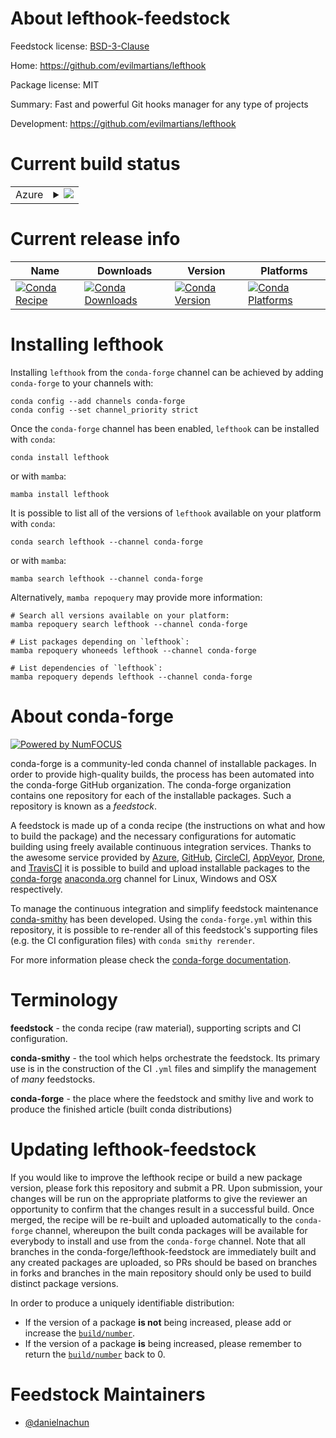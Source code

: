 About lefthook-feedstock
========================

Feedstock license: [BSD-3-Clause](https://github.com/conda-forge/lefthook-feedstock/blob/main/LICENSE.txt)

Home: https://github.com/evilmartians/lefthook

Package license: MIT

Summary: Fast and powerful Git hooks manager for any type of projects

Development: https://github.com/evilmartians/lefthook

Current build status
====================


<table>
    
  <tr>
    <td>Azure</td>
    <td>
      <details>
        <summary>
          <a href="https://dev.azure.com/conda-forge/feedstock-builds/_build/latest?definitionId=23417&branchName=main">
            <img src="https://dev.azure.com/conda-forge/feedstock-builds/_apis/build/status/lefthook-feedstock?branchName=main">
          </a>
        </summary>
        <table>
          <thead><tr><th>Variant</th><th>Status</th></tr></thead>
          <tbody><tr>
              <td>linux_64</td>
              <td>
                <a href="https://dev.azure.com/conda-forge/feedstock-builds/_build/latest?definitionId=23417&branchName=main">
                  <img src="https://dev.azure.com/conda-forge/feedstock-builds/_apis/build/status/lefthook-feedstock?branchName=main&jobName=linux&configuration=linux%20linux_64_" alt="variant">
                </a>
              </td>
            </tr><tr>
              <td>osx_64</td>
              <td>
                <a href="https://dev.azure.com/conda-forge/feedstock-builds/_build/latest?definitionId=23417&branchName=main">
                  <img src="https://dev.azure.com/conda-forge/feedstock-builds/_apis/build/status/lefthook-feedstock?branchName=main&jobName=osx&configuration=osx%20osx_64_" alt="variant">
                </a>
              </td>
            </tr><tr>
              <td>win_64</td>
              <td>
                <a href="https://dev.azure.com/conda-forge/feedstock-builds/_build/latest?definitionId=23417&branchName=main">
                  <img src="https://dev.azure.com/conda-forge/feedstock-builds/_apis/build/status/lefthook-feedstock?branchName=main&jobName=win&configuration=win%20win_64_" alt="variant">
                </a>
              </td>
            </tr>
          </tbody>
        </table>
      </details>
    </td>
  </tr>
</table>

Current release info
====================

| Name | Downloads | Version | Platforms |
| --- | --- | --- | --- |
| [![Conda Recipe](https://img.shields.io/badge/recipe-lefthook-green.svg)](https://anaconda.org/conda-forge/lefthook) | [![Conda Downloads](https://img.shields.io/conda/dn/conda-forge/lefthook.svg)](https://anaconda.org/conda-forge/lefthook) | [![Conda Version](https://img.shields.io/conda/vn/conda-forge/lefthook.svg)](https://anaconda.org/conda-forge/lefthook) | [![Conda Platforms](https://img.shields.io/conda/pn/conda-forge/lefthook.svg)](https://anaconda.org/conda-forge/lefthook) |

Installing lefthook
===================

Installing `lefthook` from the `conda-forge` channel can be achieved by adding `conda-forge` to your channels with:

```
conda config --add channels conda-forge
conda config --set channel_priority strict
```

Once the `conda-forge` channel has been enabled, `lefthook` can be installed with `conda`:

```
conda install lefthook
```

or with `mamba`:

```
mamba install lefthook
```

It is possible to list all of the versions of `lefthook` available on your platform with `conda`:

```
conda search lefthook --channel conda-forge
```

or with `mamba`:

```
mamba search lefthook --channel conda-forge
```

Alternatively, `mamba repoquery` may provide more information:

```
# Search all versions available on your platform:
mamba repoquery search lefthook --channel conda-forge

# List packages depending on `lefthook`:
mamba repoquery whoneeds lefthook --channel conda-forge

# List dependencies of `lefthook`:
mamba repoquery depends lefthook --channel conda-forge
```


About conda-forge
=================

[![Powered by
NumFOCUS](https://img.shields.io/badge/powered%20by-NumFOCUS-orange.svg?style=flat&colorA=E1523D&colorB=007D8A)](https://numfocus.org)

conda-forge is a community-led conda channel of installable packages.
In order to provide high-quality builds, the process has been automated into the
conda-forge GitHub organization. The conda-forge organization contains one repository
for each of the installable packages. Such a repository is known as a *feedstock*.

A feedstock is made up of a conda recipe (the instructions on what and how to build
the package) and the necessary configurations for automatic building using freely
available continuous integration services. Thanks to the awesome service provided by
[Azure](https://azure.microsoft.com/en-us/services/devops/), [GitHub](https://github.com/),
[CircleCI](https://circleci.com/), [AppVeyor](https://www.appveyor.com/),
[Drone](https://cloud.drone.io/welcome), and [TravisCI](https://travis-ci.com/)
it is possible to build and upload installable packages to the
[conda-forge](https://anaconda.org/conda-forge) [anaconda.org](https://anaconda.org/)
channel for Linux, Windows and OSX respectively.

To manage the continuous integration and simplify feedstock maintenance
[conda-smithy](https://github.com/conda-forge/conda-smithy) has been developed.
Using the ``conda-forge.yml`` within this repository, it is possible to re-render all of
this feedstock's supporting files (e.g. the CI configuration files) with ``conda smithy rerender``.

For more information please check the [conda-forge documentation](https://conda-forge.org/docs/).

Terminology
===========

**feedstock** - the conda recipe (raw material), supporting scripts and CI configuration.

**conda-smithy** - the tool which helps orchestrate the feedstock.
                   Its primary use is in the construction of the CI ``.yml`` files
                   and simplify the management of *many* feedstocks.

**conda-forge** - the place where the feedstock and smithy live and work to
                  produce the finished article (built conda distributions)


Updating lefthook-feedstock
===========================

If you would like to improve the lefthook recipe or build a new
package version, please fork this repository and submit a PR. Upon submission,
your changes will be run on the appropriate platforms to give the reviewer an
opportunity to confirm that the changes result in a successful build. Once
merged, the recipe will be re-built and uploaded automatically to the
`conda-forge` channel, whereupon the built conda packages will be available for
everybody to install and use from the `conda-forge` channel.
Note that all branches in the conda-forge/lefthook-feedstock are
immediately built and any created packages are uploaded, so PRs should be based
on branches in forks and branches in the main repository should only be used to
build distinct package versions.

In order to produce a uniquely identifiable distribution:
 * If the version of a package **is not** being increased, please add or increase
   the [``build/number``](https://docs.conda.io/projects/conda-build/en/latest/resources/define-metadata.html#build-number-and-string).
 * If the version of a package **is** being increased, please remember to return
   the [``build/number``](https://docs.conda.io/projects/conda-build/en/latest/resources/define-metadata.html#build-number-and-string)
   back to 0.

Feedstock Maintainers
=====================

* [@danielnachun](https://github.com/danielnachun/)


